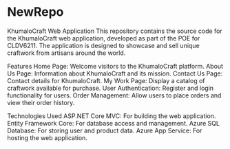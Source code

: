 # NewRepo
KhumaloCraft Web Application
This repository contains the source code for the KhumaloCraft web application, developed as part of the POE for CLDV6211. The application is designed to showcase and sell unique craftwork from artisans around the world.

Features
Home Page: Welcome visitors to the KhumaloCraft platform.
About Us Page: Information about KhumaloCraft and its mission.
Contact Us Page: Contact details for KhumaloCraft.
My Work Page: Display a catalog of craftwork available for purchase.
User Authentication: Register and login functionality for users.
Order Management: Allow users to place orders and view their order history.

Technologies Used
ASP.NET Core MVC: For building the web application.
Entity Framework Core: For database access and management.
Azure SQL Database: For storing user and product data.
Azure App Service: For hosting the web application.

